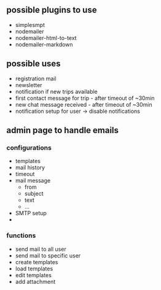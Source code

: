 
## possible plugins to use
* simplesmpt
* nodemailer
* nodemailer-html-to-text
* nodemailer-markdown

## possible uses
* registration mail
* newsletter
* notification if new trips available
* first contact message for trip - after timeout of ~30min 
* new chat message received - after timeout of ~30min
* notification setup for user -> disable notifications

## admin page to handle emails
### configurations
* templates
* mail history
* timeout
* mail message
  * from
  * subject
  * text
  * ...
* SMTP setup
* 

### functions
* send mail to all user
* send mail to specific user
* create templates
* load templates
* edit templates
* add attachment
